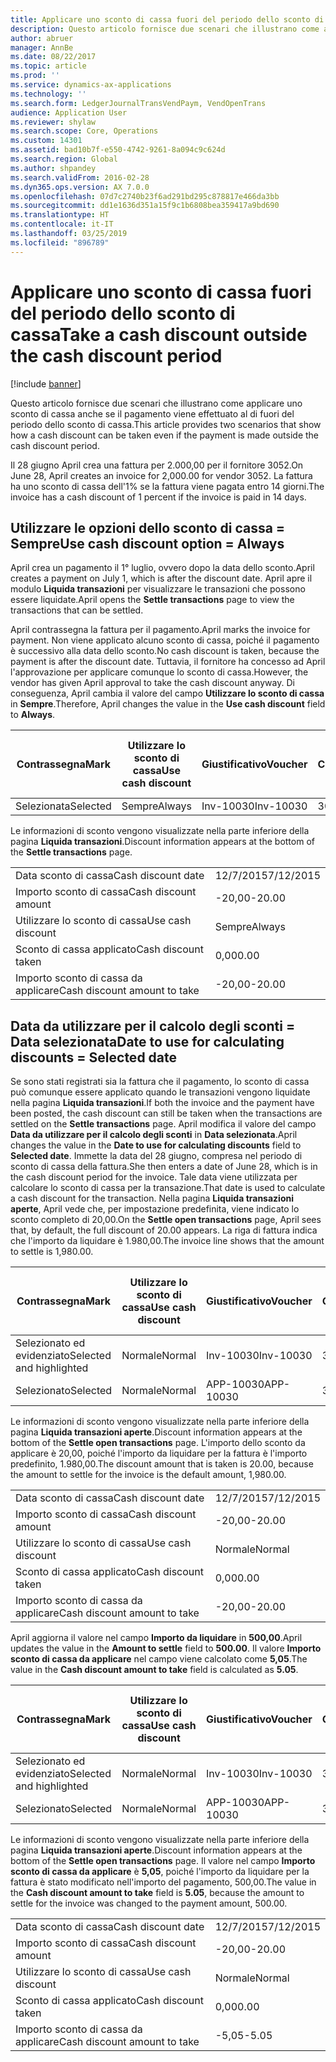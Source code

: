 ```yaml
---
title: Applicare uno sconto di cassa fuori del periodo dello sconto di cassa
description: Questo articolo fornisce due scenari che illustrano come applicare uno sconto di cassa anche se il pagamento viene effettuato al di fuori del periodo dello sconto di cassa.
author: abruer
manager: AnnBe
ms.date: 08/22/2017
ms.topic: article
ms.prod: ''
ms.service: dynamics-ax-applications
ms.technology: ''
ms.search.form: LedgerJournalTransVendPaym, VendOpenTrans
audience: Application User
ms.reviewer: shylaw
ms.search.scope: Core, Operations
ms.custom: 14301
ms.assetid: bad10b7f-e550-4742-9261-8a094c9c624d
ms.search.region: Global
ms.author: shpandey
ms.search.validFrom: 2016-02-28
ms.dyn365.ops.version: AX 7.0.0
ms.openlocfilehash: 07d7c2740b23f6ad291bd295c878817e466da3bb
ms.sourcegitcommit: dd1e1636d351a15f9c1b6808bea359417a9bd690
ms.translationtype: HT
ms.contentlocale: it-IT
ms.lasthandoff: 03/25/2019
ms.locfileid: "896789"
---
```

# <a name="take-a-cash-discount-outside-the-cash-discount-period"></a><span data-ttu-id="3ee4b-103">Applicare uno sconto di cassa fuori del periodo dello sconto di cassa</span><span class="sxs-lookup"><span data-stu-id="3ee4b-103">Take a cash discount outside the cash discount period</span></span>

[!include [banner](../includes/banner.md)]

<span data-ttu-id="3ee4b-104">Questo articolo fornisce due scenari che illustrano come applicare uno sconto di cassa anche se il pagamento viene effettuato al di fuori del periodo dello sconto di cassa.</span><span class="sxs-lookup"><span data-stu-id="3ee4b-104">This article provides two scenarios that show how a cash discount can be taken even if the payment is made outside the cash discount period.</span></span>

<span data-ttu-id="3ee4b-105">Il 28 giugno April crea una fattura per 2.000,00 per il fornitore 3052.</span><span class="sxs-lookup"><span data-stu-id="3ee4b-105">On June 28, April creates an invoice for 2,000.00 for vendor 3052.</span></span> <span data-ttu-id="3ee4b-106">La fattura ha uno sconto di cassa dell'1% se la fattura viene pagata entro 14 giorni.</span><span class="sxs-lookup"><span data-stu-id="3ee4b-106">The invoice has a cash discount of 1 percent if the invoice is paid in 14 days.</span></span>

## <a name="use-cash-discount-option--always"></a><span data-ttu-id="3ee4b-107">Utilizzare le opzioni dello sconto di cassa = Sempre</span><span class="sxs-lookup"><span data-stu-id="3ee4b-107">Use cash discount option = Always</span></span>
<span data-ttu-id="3ee4b-108">April crea un pagamento il 1° luglio, ovvero dopo la data dello sconto.</span><span class="sxs-lookup"><span data-stu-id="3ee4b-108">April creates a payment on July 1, which is after the discount date.</span></span> <span data-ttu-id="3ee4b-109">April apre il modulo **Liquida transazioni** per visualizzare le transazioni che possono essere liquidate.</span><span class="sxs-lookup"><span data-stu-id="3ee4b-109">April opens the **Settle transactions** page to view the transactions that can be settled.</span></span> 

<span data-ttu-id="3ee4b-110">April contrassegna la fattura per il pagamento.</span><span class="sxs-lookup"><span data-stu-id="3ee4b-110">April marks the invoice for payment.</span></span> <span data-ttu-id="3ee4b-111">Non viene applicato alcuno sconto di cassa, poiché il pagamento è successivo alla data dello sconto.</span><span class="sxs-lookup"><span data-stu-id="3ee4b-111">No cash discount is taken, because the payment is after the discount date.</span></span> <span data-ttu-id="3ee4b-112">Tuttavia, il fornitore ha concesso ad April l'approvazione per applicare comunque lo sconto di cassa.</span><span class="sxs-lookup"><span data-stu-id="3ee4b-112">However, the vendor has given April approval to take the cash discount anyway.</span></span> <span data-ttu-id="3ee4b-113">Di conseguenza, April cambia il valore del campo **Utilizzare lo sconto di cassa** in **Sempre**.</span><span class="sxs-lookup"><span data-stu-id="3ee4b-113">Therefore, April changes the value in the **Use cash discount** field to **Always**.</span></span>

| <span data-ttu-id="3ee4b-114">Contrassegna</span><span class="sxs-lookup"><span data-stu-id="3ee4b-114">Mark</span></span>     | <span data-ttu-id="3ee4b-115">Utilizzare lo sconto di cassa</span><span class="sxs-lookup"><span data-stu-id="3ee4b-115">Use cash discount</span></span> | <span data-ttu-id="3ee4b-116">Giustificativo</span><span class="sxs-lookup"><span data-stu-id="3ee4b-116">Voucher</span></span>   | <span data-ttu-id="3ee4b-117">Conto</span><span class="sxs-lookup"><span data-stu-id="3ee4b-117">Account</span></span> | <span data-ttu-id="3ee4b-118">Data sconto di cassa</span><span class="sxs-lookup"><span data-stu-id="3ee4b-118">Cash discount date</span></span> | <span data-ttu-id="3ee4b-119">Data di scadenza</span><span class="sxs-lookup"><span data-stu-id="3ee4b-119">Due date</span></span>  | <span data-ttu-id="3ee4b-120">Fattura</span><span class="sxs-lookup"><span data-stu-id="3ee4b-120">Invoice</span></span> | <span data-ttu-id="3ee4b-121">Importo nella valuta della transazione</span><span class="sxs-lookup"><span data-stu-id="3ee4b-121">Amount in transaction currency</span></span> | <span data-ttu-id="3ee4b-122">Valuta</span><span class="sxs-lookup"><span data-stu-id="3ee4b-122">Currency</span></span> | <span data-ttu-id="3ee4b-123">Importo da liquidare</span><span class="sxs-lookup"><span data-stu-id="3ee4b-123">Amount to settle</span></span> |
|----------|-------------------|-----------|---------|--------------------|-----------|---------|--------------------------------|----------|------------------|
| <span data-ttu-id="3ee4b-124">Selezionata</span><span class="sxs-lookup"><span data-stu-id="3ee4b-124">Selected</span></span> | <span data-ttu-id="3ee4b-125">Sempre</span><span class="sxs-lookup"><span data-stu-id="3ee4b-125">Always</span></span>            | <span data-ttu-id="3ee4b-126">Inv-10030</span><span class="sxs-lookup"><span data-stu-id="3ee4b-126">Inv-10030</span></span> | <span data-ttu-id="3ee4b-127">3052</span><span class="sxs-lookup"><span data-stu-id="3ee4b-127">3052</span></span>    | <span data-ttu-id="3ee4b-128">28/6/2015</span><span class="sxs-lookup"><span data-stu-id="3ee4b-128">6/28/2015</span></span>          | <span data-ttu-id="3ee4b-129">12/7/2015</span><span class="sxs-lookup"><span data-stu-id="3ee4b-129">7/12/2015</span></span> | <span data-ttu-id="3ee4b-130">10030</span><span class="sxs-lookup"><span data-stu-id="3ee4b-130">10030</span></span>   | <span data-ttu-id="3ee4b-131">-2.000,00</span><span class="sxs-lookup"><span data-stu-id="3ee4b-131">-2,000.00</span></span>                      | <span data-ttu-id="3ee4b-132">GBP</span><span class="sxs-lookup"><span data-stu-id="3ee4b-132">USD</span></span>      | <span data-ttu-id="3ee4b-133">-1.980,00</span><span class="sxs-lookup"><span data-stu-id="3ee4b-133">-1,980.00</span></span>        |

<span data-ttu-id="3ee4b-134">Le informazioni di sconto vengono visualizzate nella parte inferiore della pagina **Liquida transazioni**.</span><span class="sxs-lookup"><span data-stu-id="3ee4b-134">Discount information appears at the bottom of the **Settle transactions** page.</span></span>

|                              |           |
|------------------------------|-----------|
| <span data-ttu-id="3ee4b-135">Data sconto di cassa</span><span class="sxs-lookup"><span data-stu-id="3ee4b-135">Cash discount date</span></span>           | <span data-ttu-id="3ee4b-136">12/7/2015</span><span class="sxs-lookup"><span data-stu-id="3ee4b-136">7/12/2015</span></span> |
| <span data-ttu-id="3ee4b-137">Importo sconto di cassa</span><span class="sxs-lookup"><span data-stu-id="3ee4b-137">Cash discount amount</span></span>         | <span data-ttu-id="3ee4b-138">-20,00</span><span class="sxs-lookup"><span data-stu-id="3ee4b-138">-20.00</span></span>    |
| <span data-ttu-id="3ee4b-139">Utilizzare lo sconto di cassa</span><span class="sxs-lookup"><span data-stu-id="3ee4b-139">Use cash discount</span></span>            | <span data-ttu-id="3ee4b-140">Sempre</span><span class="sxs-lookup"><span data-stu-id="3ee4b-140">Always</span></span>    |
| <span data-ttu-id="3ee4b-141">Sconto di cassa applicato</span><span class="sxs-lookup"><span data-stu-id="3ee4b-141">Cash discount taken</span></span>          | <span data-ttu-id="3ee4b-142">0,00</span><span class="sxs-lookup"><span data-stu-id="3ee4b-142">0.00</span></span>      |
| <span data-ttu-id="3ee4b-143">Importo sconto di cassa da applicare</span><span class="sxs-lookup"><span data-stu-id="3ee4b-143">Cash discount amount to take</span></span> | <span data-ttu-id="3ee4b-144">-20,00</span><span class="sxs-lookup"><span data-stu-id="3ee4b-144">-20.00</span></span>    |

## <a name="date-to-use-for-calculating-discounts--selected-date"></a><span data-ttu-id="3ee4b-145">Data da utilizzare per il calcolo degli sconti = Data selezionata</span><span class="sxs-lookup"><span data-stu-id="3ee4b-145">Date to use for calculating discounts = Selected date</span></span>
<span data-ttu-id="3ee4b-146">Se sono stati registrati sia la fattura che il pagamento, lo sconto di cassa può comunque essere applicato quando le transazioni vengono liquidate nella pagina **Liquida transazioni**.</span><span class="sxs-lookup"><span data-stu-id="3ee4b-146">If both the invoice and the payment have been posted, the cash discount can still be taken when the transactions are settled on the **Settle transactions** page.</span></span> <span data-ttu-id="3ee4b-147">April modifica il valore del campo **Data da utilizzare per il calcolo degli sconti** in **Data selezionata**.</span><span class="sxs-lookup"><span data-stu-id="3ee4b-147">April changes the value in the **Date to use for calculating discounts** field to **Selected date**.</span></span> <span data-ttu-id="3ee4b-148">Immette la data del 28 giugno, compresa nel periodo di sconto di cassa della fattura.</span><span class="sxs-lookup"><span data-stu-id="3ee4b-148">She then enters a date of June 28, which is in the cash discount period for the invoice.</span></span> <span data-ttu-id="3ee4b-149">Tale data viene utilizzata per calcolare lo sconto di cassa per la transazione.</span><span class="sxs-lookup"><span data-stu-id="3ee4b-149">That date is used to calculate a cash discount for the transaction.</span></span> <span data-ttu-id="3ee4b-150">Nella pagina **Liquida transazioni aperte**, April vede che, per impostazione predefinita, viene indicato lo sconto completo di 20,00.</span><span class="sxs-lookup"><span data-stu-id="3ee4b-150">On the **Settle open transactions** page, April sees that, by default, the full discount of 20.00 appears.</span></span> <span data-ttu-id="3ee4b-151">La riga di fattura indica che l'importo da liquidare è 1.980,00.</span><span class="sxs-lookup"><span data-stu-id="3ee4b-151">The invoice line shows that the amount to settle is 1,980.00.</span></span>

| <span data-ttu-id="3ee4b-152">Contrassegna</span><span class="sxs-lookup"><span data-stu-id="3ee4b-152">Mark</span></span>                     | <span data-ttu-id="3ee4b-153">Utilizzare lo sconto di cassa</span><span class="sxs-lookup"><span data-stu-id="3ee4b-153">Use cash discount</span></span> | <span data-ttu-id="3ee4b-154">Giustificativo</span><span class="sxs-lookup"><span data-stu-id="3ee4b-154">Voucher</span></span>   | <span data-ttu-id="3ee4b-155">Conto</span><span class="sxs-lookup"><span data-stu-id="3ee4b-155">Account</span></span> | <span data-ttu-id="3ee4b-156">Data sconto di cassa</span><span class="sxs-lookup"><span data-stu-id="3ee4b-156">Cash discount date</span></span> | <span data-ttu-id="3ee4b-157">Data di scadenza</span><span class="sxs-lookup"><span data-stu-id="3ee4b-157">Due date</span></span>  | <span data-ttu-id="3ee4b-158">Fattura</span><span class="sxs-lookup"><span data-stu-id="3ee4b-158">Invoice</span></span> | <span data-ttu-id="3ee4b-159">Importo nella valuta della transazione</span><span class="sxs-lookup"><span data-stu-id="3ee4b-159">Amount in transaction currency</span></span> | <span data-ttu-id="3ee4b-160">Valuta</span><span class="sxs-lookup"><span data-stu-id="3ee4b-160">Currency</span></span> | <span data-ttu-id="3ee4b-161">Importo da liquidare</span><span class="sxs-lookup"><span data-stu-id="3ee4b-161">Amount to settle</span></span> |
|--------------------------|-------------------|-----------|---------|--------------------|-----------|---------|--------------------------------|----------|------------------|
| <span data-ttu-id="3ee4b-162">Selezionato ed evidenziato</span><span class="sxs-lookup"><span data-stu-id="3ee4b-162">Selected and highlighted</span></span> | <span data-ttu-id="3ee4b-163">Normale</span><span class="sxs-lookup"><span data-stu-id="3ee4b-163">Normal</span></span>            | <span data-ttu-id="3ee4b-164">Inv-10030</span><span class="sxs-lookup"><span data-stu-id="3ee4b-164">Inv-10030</span></span> | <span data-ttu-id="3ee4b-165">3052</span><span class="sxs-lookup"><span data-stu-id="3ee4b-165">3052</span></span>    | <span data-ttu-id="3ee4b-166">28/6/2015</span><span class="sxs-lookup"><span data-stu-id="3ee4b-166">6/28/2015</span></span>          | <span data-ttu-id="3ee4b-167">12/7/2015</span><span class="sxs-lookup"><span data-stu-id="3ee4b-167">7/12/2015</span></span> | <span data-ttu-id="3ee4b-168">10030</span><span class="sxs-lookup"><span data-stu-id="3ee4b-168">10030</span></span>   | <span data-ttu-id="3ee4b-169">-2.000,00</span><span class="sxs-lookup"><span data-stu-id="3ee4b-169">-2,000.00</span></span>                      | <span data-ttu-id="3ee4b-170">GBP</span><span class="sxs-lookup"><span data-stu-id="3ee4b-170">USD</span></span>      | <span data-ttu-id="3ee4b-171">-1.980,00</span><span class="sxs-lookup"><span data-stu-id="3ee4b-171">-1,980.00</span></span>        |
| <span data-ttu-id="3ee4b-172">Selezionato</span><span class="sxs-lookup"><span data-stu-id="3ee4b-172">Selected</span></span>                 | <span data-ttu-id="3ee4b-173">Normale</span><span class="sxs-lookup"><span data-stu-id="3ee4b-173">Normal</span></span>            | <span data-ttu-id="3ee4b-174">APP-10030</span><span class="sxs-lookup"><span data-stu-id="3ee4b-174">APP-10030</span></span> | <span data-ttu-id="3ee4b-175">3052</span><span class="sxs-lookup"><span data-stu-id="3ee4b-175">3052</span></span>    | <span data-ttu-id="3ee4b-176">15/7/2015</span><span class="sxs-lookup"><span data-stu-id="3ee4b-176">7/15/2015</span></span>          | <span data-ttu-id="3ee4b-177">15/7/2015</span><span class="sxs-lookup"><span data-stu-id="3ee4b-177">7/15/2015</span></span> |         | <span data-ttu-id="3ee4b-178">500,00</span><span class="sxs-lookup"><span data-stu-id="3ee4b-178">500.00</span></span>                         | <span data-ttu-id="3ee4b-179">GBP</span><span class="sxs-lookup"><span data-stu-id="3ee4b-179">USD</span></span>      | <span data-ttu-id="3ee4b-180">500,00</span><span class="sxs-lookup"><span data-stu-id="3ee4b-180">500.00</span></span>           |

<span data-ttu-id="3ee4b-181">Le informazioni di sconto vengono visualizzate nella parte inferiore della pagina **Liquida transazioni aperte**.</span><span class="sxs-lookup"><span data-stu-id="3ee4b-181">Discount information appears at the bottom of the **Settle open transactions** page.</span></span> <span data-ttu-id="3ee4b-182">L'importo dello sconto da applicare è 20,00, poiché l'importo da liquidare per la fattura è l'importo predefinito, 1.980,00.</span><span class="sxs-lookup"><span data-stu-id="3ee4b-182">The discount amount that is taken is 20.00, because the amount to settle for the invoice is the default amount, 1,980.00.</span></span>

|                              |           |
|------------------------------|-----------|
| <span data-ttu-id="3ee4b-183">Data sconto di cassa</span><span class="sxs-lookup"><span data-stu-id="3ee4b-183">Cash discount date</span></span>           | <span data-ttu-id="3ee4b-184">12/7/2015</span><span class="sxs-lookup"><span data-stu-id="3ee4b-184">7/12/2015</span></span> |
| <span data-ttu-id="3ee4b-185">Importo sconto di cassa</span><span class="sxs-lookup"><span data-stu-id="3ee4b-185">Cash discount amount</span></span>         | <span data-ttu-id="3ee4b-186">-20,00</span><span class="sxs-lookup"><span data-stu-id="3ee4b-186">-20.00</span></span>    |
| <span data-ttu-id="3ee4b-187">Utilizzare lo sconto di cassa</span><span class="sxs-lookup"><span data-stu-id="3ee4b-187">Use cash discount</span></span>            | <span data-ttu-id="3ee4b-188">Normale</span><span class="sxs-lookup"><span data-stu-id="3ee4b-188">Normal</span></span>    |
| <span data-ttu-id="3ee4b-189">Sconto di cassa applicato</span><span class="sxs-lookup"><span data-stu-id="3ee4b-189">Cash discount taken</span></span>          | <span data-ttu-id="3ee4b-190">0,00</span><span class="sxs-lookup"><span data-stu-id="3ee4b-190">0.00</span></span>      |
| <span data-ttu-id="3ee4b-191">Importo sconto di cassa da applicare</span><span class="sxs-lookup"><span data-stu-id="3ee4b-191">Cash discount amount to take</span></span> | <span data-ttu-id="3ee4b-192">-20,00</span><span class="sxs-lookup"><span data-stu-id="3ee4b-192">-20.00</span></span>    |

<span data-ttu-id="3ee4b-193">April aggiorna il valore nel campo **Importo da liquidare** in **500,00**.</span><span class="sxs-lookup"><span data-stu-id="3ee4b-193">April updates the value in the **Amount to settle** field to **500.00**.</span></span> <span data-ttu-id="3ee4b-194">Il valore **Importo sconto di cassa da applicare** nel campo viene calcolato come **5,05**.</span><span class="sxs-lookup"><span data-stu-id="3ee4b-194">The value in the **Cash discount amount to take** field is calculated as **5.05**.</span></span>

| <span data-ttu-id="3ee4b-195">Contrassegna</span><span class="sxs-lookup"><span data-stu-id="3ee4b-195">Mark</span></span>                     | <span data-ttu-id="3ee4b-196">Utilizzare lo sconto di cassa</span><span class="sxs-lookup"><span data-stu-id="3ee4b-196">Use cash discount</span></span> | <span data-ttu-id="3ee4b-197">Giustificativo</span><span class="sxs-lookup"><span data-stu-id="3ee4b-197">Voucher</span></span>   | <span data-ttu-id="3ee4b-198">Conto</span><span class="sxs-lookup"><span data-stu-id="3ee4b-198">Account</span></span> | <span data-ttu-id="3ee4b-199">Data</span><span class="sxs-lookup"><span data-stu-id="3ee4b-199">Date</span></span>      | <span data-ttu-id="3ee4b-200">Data di scadenza</span><span class="sxs-lookup"><span data-stu-id="3ee4b-200">Due date</span></span>  | <span data-ttu-id="3ee4b-201">Fattura</span><span class="sxs-lookup"><span data-stu-id="3ee4b-201">Invoice</span></span> | <span data-ttu-id="3ee4b-202">Importo nella valuta della transazione</span><span class="sxs-lookup"><span data-stu-id="3ee4b-202">Amount in transaction currency</span></span> | <span data-ttu-id="3ee4b-203">Valuta</span><span class="sxs-lookup"><span data-stu-id="3ee4b-203">Currency</span></span> | <span data-ttu-id="3ee4b-204">Importo da liquidare</span><span class="sxs-lookup"><span data-stu-id="3ee4b-204">Amount to settle</span></span> |
|--------------------------|-------------------|-----------|---------|-----------|-----------|---------|--------------------------------|----------|------------------|
| <span data-ttu-id="3ee4b-205">Selezionato ed evidenziato</span><span class="sxs-lookup"><span data-stu-id="3ee4b-205">Selected and highlighted</span></span> | <span data-ttu-id="3ee4b-206">Normale</span><span class="sxs-lookup"><span data-stu-id="3ee4b-206">Normal</span></span>            | <span data-ttu-id="3ee4b-207">Inv-10030</span><span class="sxs-lookup"><span data-stu-id="3ee4b-207">Inv-10030</span></span> | <span data-ttu-id="3ee4b-208">3052</span><span class="sxs-lookup"><span data-stu-id="3ee4b-208">3052</span></span>    | <span data-ttu-id="3ee4b-209">28/6/2015</span><span class="sxs-lookup"><span data-stu-id="3ee4b-209">6/28/2015</span></span> | <span data-ttu-id="3ee4b-210">12/7/2015</span><span class="sxs-lookup"><span data-stu-id="3ee4b-210">7/12/2015</span></span> | <span data-ttu-id="3ee4b-211">10030</span><span class="sxs-lookup"><span data-stu-id="3ee4b-211">10030</span></span>   | <span data-ttu-id="3ee4b-212">2.000,00</span><span class="sxs-lookup"><span data-stu-id="3ee4b-212">2,000.00</span></span>                       | <span data-ttu-id="3ee4b-213">GBP</span><span class="sxs-lookup"><span data-stu-id="3ee4b-213">USD</span></span>      | <span data-ttu-id="3ee4b-214">-500,00</span><span class="sxs-lookup"><span data-stu-id="3ee4b-214">-500.00</span></span>          |
| <span data-ttu-id="3ee4b-215">Selezionato</span><span class="sxs-lookup"><span data-stu-id="3ee4b-215">Selected</span></span>                 | <span data-ttu-id="3ee4b-216">Normale</span><span class="sxs-lookup"><span data-stu-id="3ee4b-216">Normal</span></span>            | <span data-ttu-id="3ee4b-217">APP-10030</span><span class="sxs-lookup"><span data-stu-id="3ee4b-217">APP-10030</span></span> | <span data-ttu-id="3ee4b-218">3052</span><span class="sxs-lookup"><span data-stu-id="3ee4b-218">3052</span></span>    | <span data-ttu-id="3ee4b-219">15/7/2015</span><span class="sxs-lookup"><span data-stu-id="3ee4b-219">7/15/2015</span></span> | <span data-ttu-id="3ee4b-220">15/7/2015</span><span class="sxs-lookup"><span data-stu-id="3ee4b-220">7/15/2015</span></span> |         | <span data-ttu-id="3ee4b-221">500,00</span><span class="sxs-lookup"><span data-stu-id="3ee4b-221">500.00</span></span>                         | <span data-ttu-id="3ee4b-222">GBP</span><span class="sxs-lookup"><span data-stu-id="3ee4b-222">USD</span></span>      | <span data-ttu-id="3ee4b-223">500,00</span><span class="sxs-lookup"><span data-stu-id="3ee4b-223">500.00</span></span>           |

<span data-ttu-id="3ee4b-224">Le informazioni di sconto vengono visualizzate nella parte inferiore della pagina **Liquida transazioni aperte**.</span><span class="sxs-lookup"><span data-stu-id="3ee4b-224">Discount information appears at the bottom of the **Settle open transactions** page.</span></span> <span data-ttu-id="3ee4b-225">Il valore nel campo **Importo sconto di cassa da applicare** è **5,05**, poiché l'importo da liquidare per la fattura è stato modificato nell'importo del pagamento, 500,00.</span><span class="sxs-lookup"><span data-stu-id="3ee4b-225">The value in the **Cash discount amount to take** field is **5.05**, because the amount to settle for the invoice was changed to the payment amount, 500.00.</span></span>

|                              |           |
|------------------------------|-----------|
| <span data-ttu-id="3ee4b-226">Data sconto di cassa</span><span class="sxs-lookup"><span data-stu-id="3ee4b-226">Cash discount date</span></span>           | <span data-ttu-id="3ee4b-227">12/7/2015</span><span class="sxs-lookup"><span data-stu-id="3ee4b-227">7/12/2015</span></span> |
| <span data-ttu-id="3ee4b-228">Importo sconto di cassa</span><span class="sxs-lookup"><span data-stu-id="3ee4b-228">Cash discount amount</span></span>         | <span data-ttu-id="3ee4b-229">-20,00</span><span class="sxs-lookup"><span data-stu-id="3ee4b-229">-20.00</span></span>    |
| <span data-ttu-id="3ee4b-230">Utilizzare lo sconto di cassa</span><span class="sxs-lookup"><span data-stu-id="3ee4b-230">Use cash discount</span></span>            | <span data-ttu-id="3ee4b-231">Normale</span><span class="sxs-lookup"><span data-stu-id="3ee4b-231">Normal</span></span>    |
| <span data-ttu-id="3ee4b-232">Sconto di cassa applicato</span><span class="sxs-lookup"><span data-stu-id="3ee4b-232">Cash discount taken</span></span>          | <span data-ttu-id="3ee4b-233">0,00</span><span class="sxs-lookup"><span data-stu-id="3ee4b-233">0.00</span></span>      |
| <span data-ttu-id="3ee4b-234">Importo sconto di cassa da applicare</span><span class="sxs-lookup"><span data-stu-id="3ee4b-234">Cash discount amount to take</span></span> | <span data-ttu-id="3ee4b-235">-5,05</span><span class="sxs-lookup"><span data-stu-id="3ee4b-235">-5.05</span></span>     |





